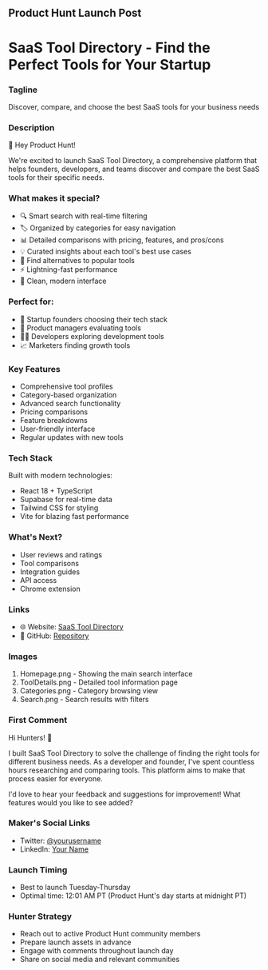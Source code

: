 ## Product Hunt Launch Post

# SaaS Tool Directory - Find the Perfect Tools for Your Startup

### Tagline
Discover, compare, and choose the best SaaS tools for your business needs

### Description
👋 Hey Product Hunt!

We're excited to launch SaaS Tool Directory, a comprehensive platform that helps founders, developers, and teams discover and compare the best SaaS tools for their specific needs.

### What makes it special?
- 🔍 Smart search with real-time filtering
- 🏷️ Organized by categories for easy navigation
- 📊 Detailed comparisons with pricing, features, and pros/cons
- 💡 Curated insights about each tool's best use cases
- 🎯 Find alternatives to popular tools
- ⚡ Lightning-fast performance
- 🎨 Clean, modern interface

### Perfect for:
- 🚀 Startup founders choosing their tech stack
- 💼 Product managers evaluating tools
- 👨‍💻 Developers exploring development tools
- 📈 Marketers finding growth tools

### Key Features
- Comprehensive tool profiles
- Category-based organization
- Advanced search functionality
- Pricing comparisons
- Feature breakdowns
- User-friendly interface
- Regular updates with new tools

### Tech Stack
Built with modern technologies:
- React 18 + TypeScript
- Supabase for real-time data
- Tailwind CSS for styling
- Vite for blazing fast performance

### What's Next?
- User reviews and ratings
- Tool comparisons
- Integration guides
- API access
- Chrome extension

### Links
- 🌐 Website: [SaaS Tool Directory](https://saas-tool-directory.netlify.app)
- 📖 GitHub: [Repository](https://github.com/yourusername/saas-tool-directory)

### Images
1. Homepage.png - Showing the main search interface
2. ToolDetails.png - Detailed tool information page
3. Categories.png - Category browsing view
4. Search.png - Search results with filters

### First Comment
Hi Hunters! 👋

I built SaaS Tool Directory to solve the challenge of finding the right tools for different business needs. As a developer and founder, I've spent countless hours researching and comparing tools. This platform aims to make that process easier for everyone.

I'd love to hear your feedback and suggestions for improvement! What features would you like to see added?

### Maker's Social Links
- Twitter: [@yourusername](https://twitter.com/yourusername)
- LinkedIn: [Your Name](https://linkedin.com/in/yourprofile)

### Launch Timing
- Best to launch Tuesday-Thursday
- Optimal time: 12:01 AM PT (Product Hunt's day starts at midnight PT)

### Hunter Strategy
- Reach out to active Product Hunt community members
- Prepare launch assets in advance
- Engage with comments throughout launch day
- Share on social media and relevant communities